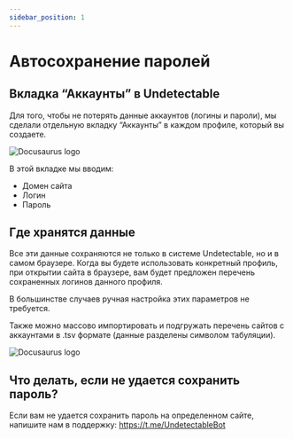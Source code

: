 ```yaml
---
sidebar_position: 1
---
```


# Автосохранение паролей

## Вкладка “Аккаунты” в Undetectable

Для того, чтобы не потерять данные аккаунтов (логины и пароли), мы сделали отдельную вкладку “Аккаунты” в каждом профиле, который вы создаете. 


![Docusaurus logo](/img/docusaurus.png)

В этой вкладке мы вводим:

- Домен сайта
- Логин
- Пароль

## Где хранятся данные
Все эти данные сохраняются не только в системе Undetectable, но и в самом браузере. Когда вы будете использовать конкретный профиль, при открытии сайта в браузере, вам будет предложен перечень сохраненных логинов данного профиля.

В большинстве случаев ручная настройка этих параметров не требуется.

Также можно массово импортировать и подгружать перечень сайтов с аккаунтами в .tsv формате (данные разделены символом табуляции).

![Docusaurus logo](/img/docusaurus.png)

## Что делать, если не удается сохранить пароль?
Если вам не удается сохранить пароль на определенном сайте, напишите нам в поддержку: https://t.me/UndetectableBot

